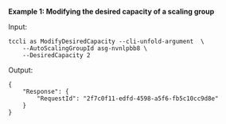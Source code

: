 **Example 1: Modifying the desired capacity of a scaling group**



Input: 

```
tccli as ModifyDesiredCapacity --cli-unfold-argument  \
    --AutoScalingGroupId asg-nvnlpbb8 \
    --DesiredCapacity 2
```

Output: 
```
{
    "Response": {
        "RequestId": "2f7c0f11-edfd-4598-a5f6-fb5c10cc9d8e"
    }
}
```


